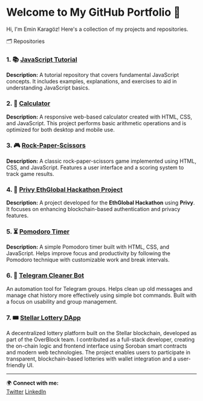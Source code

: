 # Welcome to My GitHub Portfolio 🚀

Hi, I'm Emin Karagöz! Here's a collection of my projects and repositories.

🗂️ Repositories

### 1. 📚 [JavaScript Tutorial](https://github.com/karagozemin/javascript-tutorial)
**Description:** A tutorial repository that covers fundamental JavaScript concepts. It includes examples, explanations, and exercises to aid in understanding JavaScript basics.

### 2. 📁 [Calculator](https://github.com/karagozemin/calculator)
**Description:** A responsive web-based calculator created with HTML, CSS, and JavaScript. This project performs basic arithmetic operations and is optimized for both desktop and mobile use.  

### 3. 🎮 [Rock-Paper-Scissors](https://github.com/karagozemin/rock-paper-scissors)
**Description:** A classic rock-paper-scissors game implemented using HTML, CSS, and JavaScript. Features a user interface and a scoring system to track game results.  

### 4. 🔐 [Privy EthGlobal Hackathon Project](https://github.com/karagozemin/DASF)
**Description:** A project developed for the **EthGlobal Hackathon** using **Privy**. It focuses on enhancing blockchain-based authentication and privacy features.  

### 5. ⏳ [Pomodoro Timer](https://github.com/karagozemin/Pomodoro) 
   **Description:** A simple Pomodoro timer built with HTML, CSS, and JavaScript. Helps improve focus and productivity by following the Pomodoro technique with customizable work and break intervals.

### 6. 🤖 [Telegram Cleaner Bot](https://github.com/karagozemin/telegram-cleaner-bot)
An automation tool for Telegram groups. Helps clean up old messages and manage chat history more effectively using simple bot commands. Built with a focus on usability and group management.

### 7. 🎟️ [Stellar Lottery DApp](https://github.com/overblocklabs)
A decentralized lottery platform built on the Stellar blockchain, developed as part of the OverBlock team.
I contributed as a full-stack developer, creating the on-chain logic and frontend interface using Soroban smart contracts and modern web technologies.
The project enables users to participate in transparent, blockchain-based lotteries with wallet integration and a user-friendly UI.

---

🌍 **Connect with me:**  
[Twitter](https://x.com/kaptan_web3)
[LinkedIn](https://www.linkedin.com/in/emin-karagozz)
